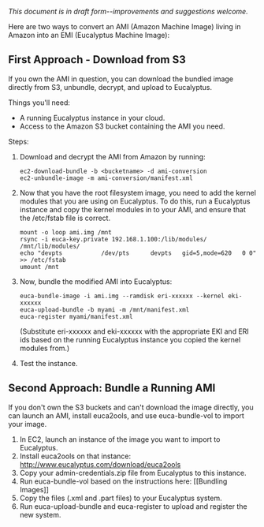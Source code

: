 _This document is in draft form--improvements and suggestions welcome._

Here are two ways to convert an AMI (Amazon Machine Image) living in Amazon into an EMI (Eucalyptus Machine Image):

## First Approach - Download from S3

If you own the AMI in question, you can download the bundled image directly from S3, unbundle, decrypt, and upload to Eucalyptus.

Things you'll need:

* A running Eucalyptus instance in your cloud.
* Access to the Amazon S3 bucket containing the AMI you need.

Steps:

1. Download and decrypt the AMI from Amazon by running:

    ```
    ec2-download-bundle -b <bucketname> -d ami-conversion
    ec2-unbundle-image -m ami-conversion/manifest.xml
    ```

2. Now that you have the root filesystem image, you need to add the kernel modules that you are using on  Eucalyptus. To do this, run a Eucalyptus instance and copy the kernel modules in to your AMI, and ensure that the /etc/fstab file is correct.

    ```
    mount -o loop ami.img /mnt
    rsync -i euca-key.private 192.168.1.100:/lib/modules/ /mnt/lib/modules/
    echo "devpts           /dev/pts      devpts   gid=5,mode=620   0 0" >> /etc/fstab
    umount /mnt
    ```

3. Now, bundle the modified AMI into Eucalyptus:

    ```
    euca-bundle-image -i ami.img --ramdisk eri-xxxxxx --kernel eki-xxxxxx
    euca-upload-bundle -b myami -m /mnt/manifest.xml
    euca-register myami/manifest.xml
    ```

    (Substitute eri-xxxxxx and eki-xxxxxx with the appropriate EKI and ERI ids based on the running Eucalyptus instance you copied the kernel modules from.)

4. Test the instance.

## Second Approach: Bundle a Running AMI

If you don't own the S3 buckets and can't download the image directly, you can launch an AMI, install euca2ools, and use euca-bundle-vol to import your image.

1. In EC2, launch an instance of the image you want to import to Eucalyptus. 
2. Install euca2ools on that instance: http://www.eucalyptus.com/download/euca2ools
2. Copy your admin-credentials.zip file from Eucalyptus to this instance.
3. Run euca-bundle-vol based on the instructions here: [[Bundling Images]]
4. Copy the files (.xml and .part files) to your Eucalyptus system.
5. Run euca-upload-bundle and euca-register to upload and register the new system.